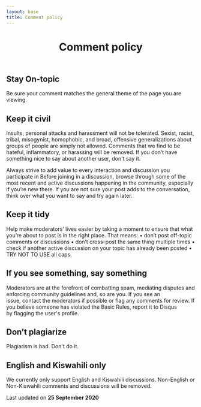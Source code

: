 ```yaml
---
layout: base
title: Comment policy
---
```

<header>
  <div class="container">
    <div class="header-content">
      <h1>Comment policy</h1>
    </div>
  </div>
</header>

<div class="container" markdown="1">

## Stay On-topic
Be sure your comment matches the general theme of the page you are viewing. 

## Keep it civil
Insults, personal attacks and harassment will not be tolerated. Sexist, racist, tribal, misogynist, homophobic, and broad, offensive generalizations about groups of people are simply not allowed. Comments that we find to be hateful, inflammatory, or harassing will be removed. If you don’t have something nice to say about another user, don't say it. 

Always strive to add value to every interaction and discussion you participate in
Before joining in a discussion, browse through some of the most recent and active discussions happening in the community, especially if you’re new there. If you are not sure your post adds to the conversation, think over what you want to say and try again later.

## Keep it tidy
Help make moderators’ lives easier by taking a moment to ensure that what you’re about to post is in the right place. That means:
	• don’t post off-topic comments or discussions
	• don’t cross-post the same thing multiple times
	• check if another active discussion on your topic has already been posted
	• TRY NOT TO USE all caps. 

## If you see something, say something
Moderators are at the forefront of combatting spam, mediating disputes and enforcing community guidelines and, so are you. If you see an issue, contact the moderators if possible or flag any comments for review. If you believe someone has violated the Basic Rules, report it to Disqus by flagging the user's profile.

## Don’t plagiarize
Plagiarism is bad. Don't do it.

## English and Kiswahili only
We currently only support English and Kiswahili discussions. Non-English or Non-Kiswahili comments and discussions will be removed.

Last updated on **25 September 2020**

</div>